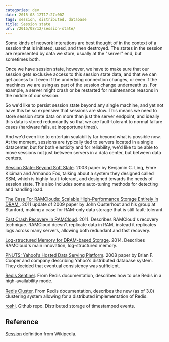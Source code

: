 ```yaml
---
categories: dev
date: 2015-08-12T17:27:00Z
tags: session, distributed, database
title: Session state
url: /2015/08/12/session-state/
---
```


Some kinds of network interations are best thought of in the context of a session that is
initiated, used, and then destroyed. The states in the session are represented by data
we store, usually at the "server" end, but sometimes both.

Once we have session state, however, we have to make sure that our session gets exclusive
access to this session state data, and that we can get access to it even if the underlying
connection changes, or even if the machines we are using as part of the session change
underneath us. For example, a server might crash or be restarted for maintenance reasons
in the middle of our session.

So we'd like to persist session state beyond any single machine, and yet not have this
be so expensive that sessions are slow. This means we need to store session state data on more
than just the server endpoint, and ideally this data is stored redundantly so that we are
fault-tolerant to normal failure cases (hardware fails, at inopportune times).

And we'd even like to entertain scalability far beyond what is possible now. At the moment, sessions
are typically tied to servers located in a single datacenter, but for both elasticity and for
reliability, we'd like to be able to move sessions not just between servers in a data center, but
between data centers.

[Session State: Beyond Soft State](http://research.microsoft.com/pubs/74713/ssm-nsdi.pdf). 2003
paper by Benjamin C. Ling, Emre Kiciman and Armando Fox, talking about a system they designed
called SSM, which is highly fault-tolerant, and designed towards the needs of session state.
This also includes some auto-tuning methods for detecting and handling load.

[The Case For RAMClouds: Scalable High-Performance Storage Entirely in DRAM ](http://delivery.acm.org/10.1145/1970000/1965751/p121-ousterhout.pdf). 2011 update of 2009 paper by John Ousterhout and his group at Stanford, making a case for RAM-only data storage that is still fault-tolerant.

[Fast Crash Recovery in RAMCloud](http://web.stanford.edu/~ouster/cgi-bin/papers/ramcloud-recovery.pdf).
2011. Describes RAMCloud's recovery technique. RAMCloud doesn't replicate data in RAM, instead it replicates
logs across many servers, allowing both redundant and fast recovery.

[Log-structured Memory for DRAM-based Storage](https://www.usenix.org/system/files/conference/fast14/fast14-paper_rumble.pdf).
2014. Describes RAMCloud's main innovation, log-structured memory.

[PNUTS: Yahoo!’s Hosted Data Serving Platform](http://perso.telecom-paristech.fr/~kuznetso/INF346/papers/pnuts.pdf).
2008 paper by Brian F. Cooper and company describing Yahoo's distributed database system. They decided
that eventual consistency was sufficient.

[Redis Sentinel](http://redis.io/topics/sentinel). From Redis documentation, describes how to use Redis in
a high-availability mode.

[Redis Cluster](http://redis.io/topics/cluster-spec). From Redis documentation, describes the new (as of 3.0)
clustering system allowing for a distributed implementation of Redis.

[roshi](https://github.com/soundcloud/roshi). Github repo. Distributed storage of timestamped events.

## Reference

[Session](https://en.wikipedia.org/wiki/Session_(computer_science)) definition from Wikipedia.
